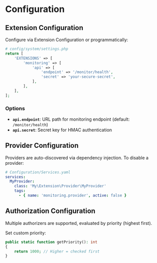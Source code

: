 # Configuration

## Extension Configuration

Configure via Extension Configuration or programmatically:

```php
# config/system/settings.php
return [
    'EXTENSIONS' => [
        'monitoring' => [
            'api' => [
                'endpoint' => '/monitor/health',
                'secret' => 'your-secure-secret',
            ],
        ],
    ],
];
```

### Options

- **`api.endpoint`**: URL path for monitoring endpoint
(default: `/monitor/health`)
- **`api.secret`**: Secret key for HMAC authentication

## Provider Configuration

Providers are auto-discovered via dependency injection. To disable a provider:

```yaml
# Configuration/Services.yaml
services:
  MyProvider:
    class: 'My\Extension\Provider\MyProvider'
    tags:
      - { name: 'monitoring.provider', active: false }
```

## Authorization Configuration

Multiple authorizers are supported, evaluated by priority (highest first).

Set custom priority:
```php
public static function getPriority(): int
{
    return 1000; // Higher = checked first
}
```
